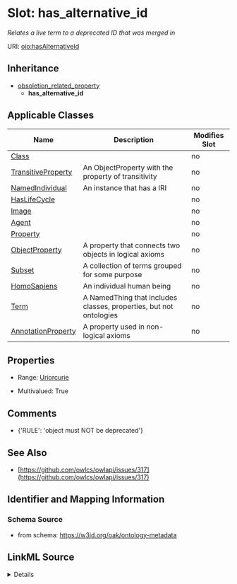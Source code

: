 

# Slot: has_alternative_id


_Relates a live term to a deprecated ID that was merged in_



URI: [oio:hasAlternativeId](http://www.geneontology.org/formats/oboInOwl#hasAlternativeId)




## Inheritance

* [obsoletion_related_property](obsoletion_related_property.md)
    * **has_alternative_id**






## Applicable Classes

| Name | Description | Modifies Slot |
| --- | --- | --- |
| [Class](Class.md) |  |  no  |
| [TransitiveProperty](TransitiveProperty.md) | An ObjectProperty with the property of transitivity |  no  |
| [NamedIndividual](NamedIndividual.md) | An instance that has a IRI |  no  |
| [HasLifeCycle](HasLifeCycle.md) |  |  no  |
| [Image](Image.md) |  |  no  |
| [Agent](Agent.md) |  |  no  |
| [Property](Property.md) |  |  no  |
| [ObjectProperty](ObjectProperty.md) | A property that connects two objects in logical axioms |  no  |
| [Subset](Subset.md) | A collection of terms grouped for some purpose |  no  |
| [HomoSapiens](HomoSapiens.md) | An individual human being |  no  |
| [Term](Term.md) | A NamedThing that includes classes, properties, but not ontologies |  no  |
| [AnnotationProperty](AnnotationProperty.md) | A property used in non-logical axioms |  no  |







## Properties

* Range: [Uriorcurie](Uriorcurie.md)

* Multivalued: True





## Comments

* {'RULE': 'object must NOT be deprecated'}

## See Also

* [https://github.com/owlcs/owlapi/issues/317](https://github.com/owlcs/owlapi/issues/317)

## Identifier and Mapping Information







### Schema Source


* from schema: https://w3id.org/oak/ontology-metadata




## LinkML Source

<details>
```yaml
name: has_alternative_id
description: Relates a live term to a deprecated ID that was merged in
deprecated: This is deprecated as it is redundant with the inverse replaced_by triple
comments:
- '{''RULE'': ''object must NOT be deprecated''}'
in_subset:
- go permitted profile
from_schema: https://w3id.org/oak/ontology-metadata
see_also:
- https://github.com/owlcs/owlapi/issues/317
rank: 1000
is_a: obsoletion_related_property
domain: NotObsoleteAspect
slot_uri: oio:hasAlternativeId
multivalued: true
alias: has_alternative_id
domain_of:
- HasLifeCycle
range: uriorcurie

```
</details>
